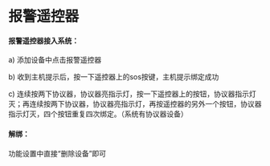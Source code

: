 # 报警遥控器

#### 报警遥控器接入系统：

a) 添加设备中点击报警遥控器

b) 收到主机提示后，按一下遥控器上的sos按键，主机提示绑定成功

c) 连续按两下协议器，协议器亮指示灯，按一下遥控器上的按钮，协议器指示灯灭；再连续按两下协议器，协议器亮指示灯，再按遥控器的另外一个按钮，协议器指示灯灭，四个按钮重复四次绑定。（系统有协议器设备）



#### 解绑：

功能设置中直接“删除设备”即可